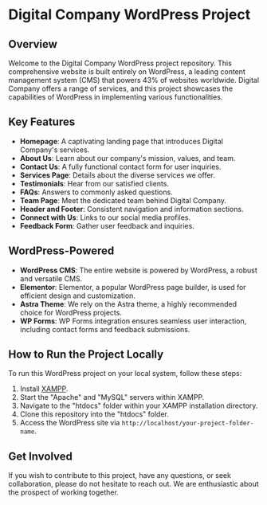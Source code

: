 # Digital Company WordPress Project

## Overview

Welcome to the Digital Company WordPress project repository. This comprehensive website is built entirely on WordPress, a leading content management system (CMS) that powers 43% of websites worldwide. Digital Company offers a range of services, and this project showcases the capabilities of WordPress in implementing various functionalities.

## Key Features

- **Homepage**: A captivating landing page that introduces Digital Company's services.
- **About Us**: Learn about our company's mission, values, and team.
- **Contact Us**: A fully functional contact form for user inquiries.
- **Services Page**: Details about the diverse services we offer.
- **Testimonials**: Hear from our satisfied clients.
- **FAQs**: Answers to commonly asked questions.
- **Team Page**: Meet the dedicated team behind Digital Company.
- **Header and Footer**: Consistent navigation and information sections.
- **Connect with Us**: Links to our social media profiles.
- **Feedback Form**: Gather user feedback and inquiries.

## WordPress-Powered

- **WordPress CMS**: The entire website is powered by WordPress, a robust and versatile CMS.
- **Elementor**: Elementor, a popular WordPress page builder, is used for efficient design and customization.
- **Astra Theme**: We rely on the Astra theme, a highly recommended choice for WordPress projects.
- **WP Forms**: WP Forms integration ensures seamless user interaction, including contact forms and feedback submissions.

## How to Run the Project Locally

To run this WordPress project on your local system, follow these steps:

1. Install [XAMPP](https://www.apachefriends.org/index.html).
2. Start the "Apache" and "MySQL" servers within XAMPP.
3. Navigate to the "htdocs" folder within your XAMPP installation directory.
4. Clone this repository into the "htdocs" folder.
5. Access the WordPress site via `http://localhost/your-project-folder-name`.

## Get Involved

If you wish to contribute to this project, have any questions, or seek collaboration, please do not hesitate to reach out. We are enthusiastic about the prospect of working together.

